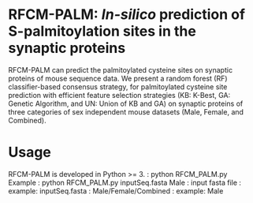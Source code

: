 # RFCM-PALM: _In-silico_ prediction of S-palmitoylation sites in the synaptic proteins

RFCM-PALM  can predict the palmitoylated cysteine sites on synaptic proteins of mouse sequence data. We present a random forest (RF) classifier-based consensus strategy, for palmitoylated cysteine site prediction with efficient feature selection strategies (KB: K-Best, GA: Genetic Algorithm, and UN: Union of KB and GA) on synaptic proteins of three categories of sex independent mouse datasets (Male, Female, and Combined).

# Usage
RFCM-PALM is developed in Python >= 3.
      : python RFCM_PALM.py <filename> <dataType>
        Example     : python RFCM_PALM.py inputSeq.fasta Male
        <filename>  : input fasta file     : example: inputSeq.fasta
        <dataType>  : Male/Female/Combined : example: Male
